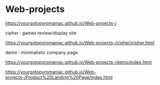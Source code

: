 # Web-projects

https://yourgotopyromaniac.github.io/Web-projects-/

cipher : games review/display site

https://yourgotopyromaniac.github.io/Web-projects-/cipher/cipher.html


demo : minimalistic company page

https://yourgotopyromaniac.github.io/Web-projects-/demo/index.html

https://yourgotopyromaniac.github.io/Web-projects-/Product%20Landing%20Page/index.html
